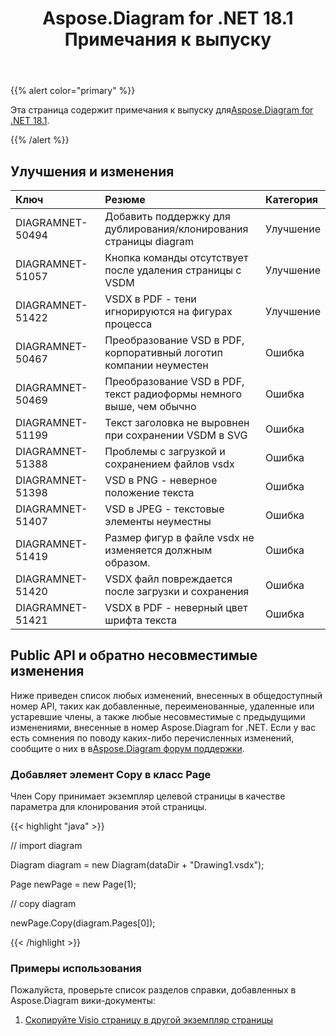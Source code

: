 ﻿---
title: Aspose.Diagram for .NET 18.1 Примечания к выпуску
type: docs
weight: 120
url: /ru/net/aspose-diagram-for-net-18-1-release-notes/
---
{{% alert color="primary" %}} 

 Эта страница содержит примечания к выпуску для[Aspose.Diagram for .NET 18.1](https://www.nuget.org/packages/Aspose.Diagram/18.1.0).

{{% /alert %}} 
## **Улучшения и изменения**

|**Ключ**|**Резюме**|**Категория**|
|:- |:- |:- |
|DIAGRAMNET-50494|Добавить поддержку для дублирования/клонирования страницы diagram|Улучшение|
|DIAGRAMNET-51057|Кнопка команды отсутствует после удаления страницы с VSDM|Улучшение|
|DIAGRAMNET-51422|VSDX в PDF - тени игнорируются на фигурах процесса|Улучшение|
|DIAGRAMNET-50467|Преобразование VSD в PDF, корпоративный логотип компании неуместен|Ошибка|
|DIAGRAMNET-50469|Преобразование VSD в PDF, текст радиоформы немного выше, чем обычно|Ошибка|
|DIAGRAMNET-51199|Текст заголовка не выровнен при сохранении VSDM в SVG|Ошибка|
|DIAGRAMNET-51388|Проблемы с загрузкой и сохранением файлов vsdx|Ошибка|
|DIAGRAMNET-51398|VSD в PNG - неверное положение текста|Ошибка|
|DIAGRAMNET-51407|VSD в JPEG - текстовые элементы неуместны|Ошибка|
|DIAGRAMNET-51419|Размер фигур в файле vsdx не изменяется должным образом.|Ошибка|
|DIAGRAMNET-51420|VSDX файл повреждается после загрузки и сохранения|Ошибка|
|DIAGRAMNET-51421|VSDX в PDF - неверный цвет шрифта текста|Ошибка|
## **Public API и обратно несовместимые изменения**
Ниже приведен список любых изменений, внесенных в общедоступный номер API, таких как добавленные, переименованные, удаленные или устаревшие члены, а также любые несовместимые с предыдущими изменениями, внесенные в номер Aspose.Diagram for .NET. Если у вас есть сомнения по поводу каких-либо перечисленных изменений, сообщите о них в в[Aspose.Diagram форум поддержки](https://forum.aspose.com/c/diagram/17).
### **Добавляет элемент Copy в класс Page**
Член Copy принимает экземпляр целевой страницы в качестве параметра для клонирования этой страницы.

{{< highlight "java" >}}

 // import diagram

Diagram diagram = new Diagram(dataDir + "Drawing1.vsdx");

Page newPage = new Page(1);

// copy diagram

newPage.Copy(diagram.Pages[0]);

{{< /highlight >}}
### **Примеры использования**
Пожалуйста, проверьте список разделов справки, добавленных в Aspose.Diagram вики-документы:

1. [Скопируйте Visio страницу в другой экземпляр страницы](https://docs.aspose.com/diagram/net/retrieve-get-copy-and-insert-a-page/#copy-visio-page-to-another-page-instance)
